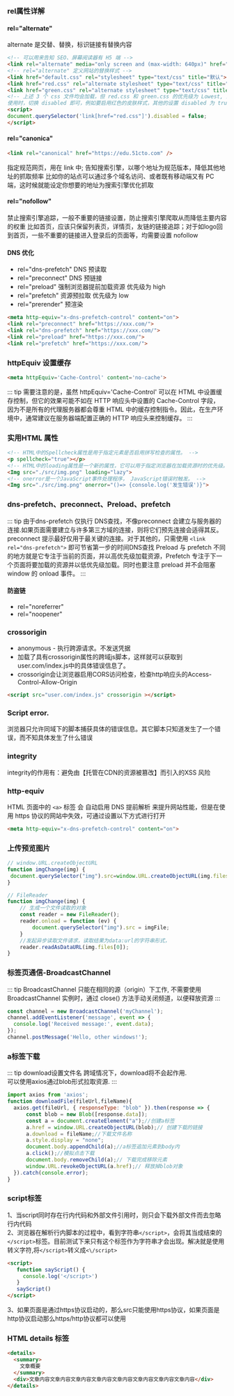 
### rel属性详解

#### rel="alternate"

alternate 是交替、替换，标识链接有替换内容
``` html
<!-- 可以用来告知 SEO、屏幕阅读器有 H5 端 -->
<link rel="alternate" media="only screen and (max-width: 640px)" href="https://m.xxx.com/" />
<!-- rel="alternate" 定义网站的替换样式 -->
<link href="default.css" rel="stylesheet" type="text/css" title="默认">
<link href="red.css" rel="alternate stylesheet" type="text/css" title="红色">
<link href="green.css" rel="alternate stylesheet" type="text/css" title="绿色">
<!-- 上述 3 个 css 文件均会加载，但 red.css 和 green.css 的优先级为 Lowest, 即在空闲时加载，不会影响页面性能
使用时，切换 disabled 即可，例如要启用红色的皮肤样式，其他的设置 disabled 为 true，红色的设置 disabled 为 false（注意 disabled 为 DOM 属性，link 标签上没有这个属性） -->
<script>
document.querySelector('link[href="red.css"]').disabled = false;
</script>
```
#### rel="canonica"

``` html
<link rel="canonical" href="https://edu.51cto.com" />
```
指定规范网页，用在 link 中; 告知搜索引擎，以哪个地址为规范版本，降低其他地址的抓取频率
比如你的站点可以通过多个域名访问、或者既有移动端又有 PC 端，这时候就能设定你想要的地址为搜索引擎优化抓取

#### rel="nofollow"

禁止搜索引擎追踪，一般不重要的链接设置，防止搜索引擎爬取从而降低主要内容的权重
比如首页，应该只保留列表页，详情页，友链的链接追踪；对于如logo回到首页，一些不重要的链接进入登录后的页面等，均需要设置 nofollow

#### DNS 优化
- rel="dns-prefetch" DNS 预读取
- rel="preconnect" DNS 预链接
- rel="preload" 强制浏览器提前加载资源 优先级为 high
- rel="prefetch" 资源预拉取 优先级为 low
- rel="prerender" 预渲染

``` html
<meta http-equiv="x-dns-prefetch-control" content="on"> 
<link rel="preconnect" href="https://xxx.com/"> 
<link rel="dns-prefetch" href="https://xxx.com/"> 
<link rel="preload" href="https://xxx.com/"> 
<link rel="prefetch" href="https://xxx.com/"> 
```

### httpEquiv 设置缓存
``` html
<meta httpEquiv='Cache-Control' content='no-cache'>
```
::: tip
需要注意的是，虽然 httpEquiv='Cache-Control' 可以在 HTML 中设置缓存控制，但它的效果可能不如在 HTTP 响应头中设置的 Cache-Control 字段，
因为不是所有的代理服务器都会尊重 HTML 中的缓存控制指令。因此，在生产环境中，通常建议在服务器端配置正确的 HTTP 响应头来控制缓存。
:::


### 实用HTML 属性
``` html
<!-- HTML中的Spellcheck属性是用于指定元素是否启用拼写检查的属性。 -->
<p spellcheck="true"></p>
<!-- HTML中的loading属性是一个新的属性，它可以用于指定浏览器在加载资源时的优先级。lazy、eager、auto -->
<Img src="./src/img.png" loading="lazy">
<!-- onerror是一个JavaScript事件处理程序， JavaScript错误时触发。 -->
<Img src="./src/img.png" onerror="()=> {console.log('发生错误')}">
```

### dns-prefetch、preconnect、Preload、prefetch

::: tip
由于dns-prefetch 仅执行 DNS查找，不像preconnect 会建立与服务器的连接.如果页面需要建立与许多第三方域的连接，则将它们预先连接会适得其反。 
preconnect 提示最好仅用于最关键的连接。对于其他的，只需使用 `<link rel="dns-prefetch">` 即可节省第一步的时间DNS查找
Preload 与 prefetch 不同的地方就是它专注于当前的页面，并以高优先级加载资源，Prefetch 专注于下一个页面将要加载的资源并以低优先级加载。同时也要注意 preload 并不会阻塞 window 的 onload 事件。
:::

#### 防盗链
- rel="noreferrer"
- rel="noopener"

### crossorigin

- anonymous - 执行跨源请求。不发送凭据
- 加载了具有crossorigin属性的跨域js脚本，这样就可以获取到user.com/index.js中的具体错误信息了。
- crossorigin会让浏览器启用CORS访问检查，检查http响应头的Access-Control-Allow-Origin
``` html
<script src="user.com/index.js" crossorigin ></script>
```

### Script error.
浏览器只允许同域下的脚本捕获具体的错误信息。其它脚本只知道发生了一个错误，而不知具体发生了什么错误

### integrity
integrity的作用有：避免由【托管在CDN的资源被篡改】而引入的XSS 风险

### http-equiv

HTML 页面中的 `<a>` 标签 会 自动启用 DNS 提前解析 来提升网站性能，但是在使用 https 协议的网站中失效，可通过设置以下方式进行打开
``` html
<meta http-equiv="x-dns-prefetch-control" content="on">
```

### 上传预览图片

``` javascript
// window.URL.createObjectURL
function imgChange(img) {
 document.querySelector("img").src=window.URL.createObjectURL(img.files[0]);
}

// FileReader
function imgChange(img) {
    // 生成一个文件读取的对象
    const reader = new FileReader();
    reader.onload = function (ev) {
        document.querySelector("img").src = imgFile;
    }
    //发起异步读取文件请求，读取结果为data:url的字符串形式，
    reader.readAsDataURL(img.files[0]);
}

```

### 标签页通信-BroadcastChannel

::: tip
BroadcastChannel 只能在相同的源（origin）下工作, 不需要使用 BroadcastChannel 实例时，通过 close() 方法手动关闭频道，以便释放资源
::: 

``` javascript
const channel = new BroadcastChannel('myChannel');
channel.addEventListener('message', event => {
  console.log('Received message:', event.data);
});
channel.postMessage('Hello, other windows!');
```


### a标签下载
::: tip
download设置文件名 跨域情况下，download将不会起作用.  
可以使用axios通过blob形式拉取资源.
:::

``` javascript
import axios from 'axios';
function downloadFile(fileUrl,fileName){
  axios.get(fileUrl, { responseType: "blob" }).then(response => {
      const blob = new Blob([response.data]);
      const a = document.createElement("a");//创建a标签
      a.href = window.URL.createObjectURL(blob);// 创建下载的链接
      a.download = fileName;//下载文件名称
      a.style.display = "none";
      document.body.appendChild(a);//a标签追加元素到body内
      a.click();//模拟点击下载
      document.body.removeChild(a);// 下载完成移除元素
      window.URL.revokeObjectURL(a.href);// 释放掉blob对象
  }).catch(console.error);
}

```

### script标签

1、当script同时存在行内代码和外部文件引用时，则只会下载外部文件而去忽略行内代码  
2、浏览器在解析行内脚本的过程中，看到字符串`</script>`，会将其当成结束的`</script>`标签。目前测试下来只有这个标签作为字符串才会出现。解决就是使用转义字符\,将`</script>`转义成`<\/script>`
``` html
<script>
   function sayScript() {
     console.log('</script>')
   }
   sayScript()
</script>
```
3、如果页面是通过https协议启动的，那么src只能使用https协议，如果页面是http协议启动那么https/http协议都可以使用



### HTML details 标签

``` html
<details>
  <summary>
    文章概要
  </summary>
  <div>文章内容文章内容文章内容文章内容文章内容文章内容文章内容文章内容</div>
</details>
```

